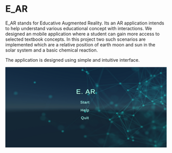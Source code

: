 # E_AR
E_AR stands for Educative Augmented Reality. Its an AR application intends to help understand various educational concept with interactions. We designed an mobile application where a student can gain more access to selected textbook concepts. In this project two such scenarios are implemented which are a relative position of 
earth moon and sun in the solar system and a basic chemical reaction. 

The application is designed using simple and intuitive interface. 

![alt text](https://github.com/Shahir47/E_AR/blob/0e6504f11ec207efc4dad69d2d95f339d4dead71/Screenshot_20220102-095715.jpg)
